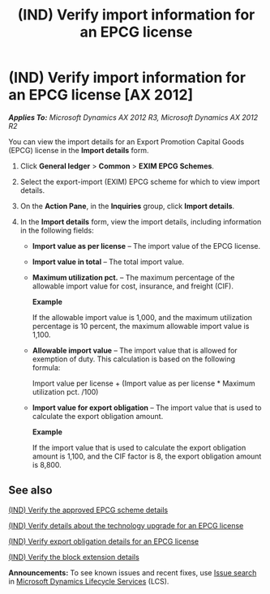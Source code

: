 ﻿---
title: (IND) Verify import information for an EPCG license
TOCTitle: (IND) Verify import information for an EPCG license
ms:assetid: bbe59b27-f9a8-4c7d-843e-6a10b7da93a9
ms:mtpsurl: https://technet.microsoft.com/en-us/library/JJ664842(v=AX.60)
ms:contentKeyID: 49386172
ms.date: 04/18/2014
mtps_version: v=AX.60
f1_keywords:
- (IND)
- india
- import information
- Verify import information
---

# (IND) Verify import information for an EPCG license [AX 2012]


_**Applies To:** Microsoft Dynamics AX 2012 R3, Microsoft Dynamics AX 2012 R2_

You can view the import details for an Export Promotion Capital Goods (EPCG) license in the **Import details** form.

1.  Click **General ledger** \> **Common** \> **EXIM EPCG Schemes**.

2.  Select the export-import (EXIM) EPCG scheme for which to view import details.

3.  On the **Action Pane**, in the **Inquiries** group, click **Import details**.

4.  In the **Import details** form, view the import details, including information in the following fields:
    
      - **Import value as per license** – The import value of the EPCG license.
    
      - **Import value in total** – The total import value.
    
      - **Maximum utilization pct.** – The maximum percentage of the allowable import value for cost, insurance, and freight (CIF).
        
        **Example**
        
        If the allowable import value is 1,000, and the maximum utilization percentage is 10 percent, the maximum allowable import value is 1,100.
    
      - **Allowable import value** – The import value that is allowed for exemption of duty. This calculation is based on the following formula:
        
        Import value per license + (Import value as per license \* Maximum utilization pct. /100)
    
      - **Import value for export obligation** – The import value that is used to calculate the export obligation amount.
        
        **Example**
        
        If the import value that is used to calculate the export obligation amount is 1,100, and the CIF factor is 8, the export obligation amount is 8,800.

## See also

[(IND) Verify the approved EPCG scheme details](ind-verify-the-approved-epcg-scheme-details.md)

[(IND) Verify details about the technology upgrade for an EPCG license](ind-verify-details-about-the-technology-upgrade-for-an-epcg-license.md)

[(IND) Verify export obligation details for an EPCG license](ind-verify-export-obligation-details-for-an-epcg-license.md)

[(IND) Verify the block extension details](ind-verify-the-block-extension-details.md)

  
**Announcements:** To see known issues and recent fixes, use [Issue search](http://go.microsoft.com/fwlink/?linkid=389258) in [Microsoft Dynamics Lifecycle Services](http://go.microsoft.com/fwlink/?linkid=306505) (LCS).

